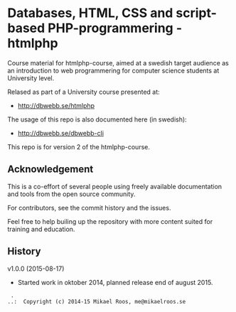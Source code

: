 Databases, HTML, CSS and script-based PHP-programmering - htmlphp
===================

Course material for htmlphp-course, aimed at a swedish target audience as an introduction to web programmering for computer science students at University level. 

Relased as part of a University course presented at:

* http://dbwebb.se/htmlphp

The usage of this repo is also documented here (in swedish):

* http://dbwebb.se/dbwebb-cli

This repo is for version 2 of the htmlphp-course.



Acknowledgement
-------------------

This is a co-effort of several people using freely available documentation and tools from the open source community. 

For contributors, see the commit history and the issues.

Feel free to help builing up the repository with more content suited for training and education.



History
-------------------

v1.0.0 (2015-08-17)

* Started work in oktober 2014, planned release end of august 2015.



```                                                            
 .                                                             
..:  Copyright (c) 2014-15 Mikael Roos, me@mikaelroos.se   
```                                                            
